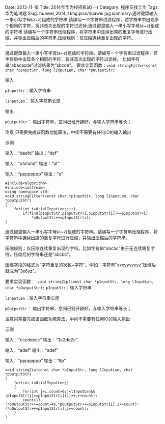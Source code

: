 Date: 2013-11-18
Title: 2014年华为校招机试(一)
Category: 程序员找工作
Tags: 华为笔试题
Slug: huawei_2014_1
Img:pics/huawei.jpg
summary:通过键盘输入一串小写字母(a~z)组成的字符串,请编写一个字符串过滤程序，若字符串中出现多个相同的字符，将非首次出现的字符过滤掉;通过键盘输入一串小写字母(a~z)组成的字符串,请编写一个字符串压缩程序，将字符串中连续出席的重复字母进行压缩，并输出压缩后的字符串,压缩规则：仅压缩连续重复出现的字符。

----------
通过键盘输入一串小写字母(a~z)组成的字符串。请编写一个字符串过滤程序，若字符串中出现多个相同的字符，将非首次出现的字符过滤掉。
比如字符串“abacacde”过滤结果为“abcde”。
要求实现函数：`void stringFilter(const char *pInputStr, long lInputLen, char *pOutputStr)`

输入

`pInputStr`：输入字符串

`lInputLen`：  输入字符串长度       
  
输出  

`pOutputStr`： 输出字符串，空间已经开辟好，与输入字符串等长；
 
注意 只需要完成该函数功能算法，中间不需要有任何IO的输入输出

示例
 
输入：“deefd”        输出：“def”

输入：“afafafaf”     输出：“af”

输入：“pppppppp”     输出：“p”

    #include<algorithm>
    #include<iostream>
    using namespace std;
    void stringFilter(const char *pInputStr, long lInputLen, char *pOutputStr)
    {
    	for(int i=0;i<lInputLen;i++)
    		if(find(pInputStr,pInputStr+i,pInputStr[i])==pInputStr+i)
    			*pOutputStr++=pInputStr[i];
    }
通过键盘输入一串小写字母(a~z)组成的字符串。请编写一个字符串压缩程序，将字符串中连续出席的重复字母进行压缩，并输出压缩后的字符串。

压缩规则：仅压缩连续重复出现的字符。比如字符串"abcbc"由于无连续重复字符，压缩后的字符串还是"abcbc"。

压缩字段的格式为"字符重复的次数+字符"。例如：字符串"xxxyyyyyyz"压缩后就成为"3x6yz"。

要求实现函数：` void stringZip(const char *pInputStr, long lInputLen, char *pOutputStr);`
`pInputStr`：输入字符串

`lInputLen`：输入字符串长度

`pOutputStr`： 输出字符串，空间已经开辟好，与输入字符串等长；

注意只需要完成该函数功能算法，中间不需要有任何IO的输入输出

示例 

输入：“cccddecc”   输出：“3c2de2c”

输入：“adef”     输出：“adef”

输入：“pppppppp” 输出：“8p”
    
    void stringZip(const char *pInputStr, long lInputLen, char *pOutputStr)
    {
    	for(int i=0;i<lInputLen;)
    	{
    		for(int j=i,count=0;j<lInputLen&&(pInputStr[j]==pInputStr[i]);j++,++count);
    		count>1?(*pOutputStr++=count+48,*pOutputStr++=pInputStr[i],i+=count):(*pOutputStr++=pInputStr[i],i+=count);
    	}
    }